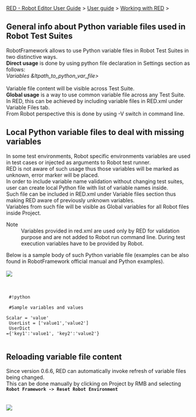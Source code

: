 <html>
<head>
<link href="PLUGINS_ROOT/org.robotframework.ide.eclipse.main.plugin.doc.user/help/style.css" rel="stylesheet" type="text/css"/>
</head>
<body>
<a href="..\..\index.html">RED - Robot Editor User Guide</a> &gt; <a href="..\user_guide.html">User guide</a> &gt; <a href="..\working_with_RED.html">Working with RED</a> &gt; 
<h2>General info about Python variable files used in Robot Test Suites</h2>
RobotFramework allows to use Python variable files in Robot Test Suites in two distinctive ways.<br/>
<b>Direct usage</b> is done by using python file declaration in Settings section as follows:<br/>
<i>Variables  &amp;ltpath_to_python_var_file&gt;</i><br/><br/>
Variable file content will be visible across Test Suite.<br/>
<b>Global usage</b> is a way to use common variable file across any Test Suite.<br/>
In RED, this can be achieved by including variable files in RED.xml under Variable Files tab. <br/>
From Robot perspective this is done by using -V switch in command line.<br/>
<h2>Local Python variable files to deal with missing variables</h2>
In some test environments, Robot specific environments variables are used in test cases or injected as arguments to Robot test runner. <br/>
RED is not aware of such usage thus those variables will be marked as unknown, error marker will be placed.<br/>
In order to include variable name validation without changing test suites, user can create local Python file with list of variable names inside.<br/>
Such file can be included in RED.xml under Variable files section thus making RED aware of previously unknown variables. <br/>
Variables from such file will be visible as Global variables for all Robot files inside Project.<br/>
<dl class="note">
<dt>Note</dt>
<dd>Variables provided in red.xml are used only by RED for validation purpose and are not added to Robot run command line.
    During test execution variables have to be provided by Robot.</dd>
</dl>

Below is a sample body of such Python variable file (examples can be also found in RobotFramework official manual and Python examples). 
<br/><br/><img src="images/var_files_red_xml.gif"/> <br/><br/>
<br/>
<code><br/>
#!python <br/>
<br/>
#Sample variables and values<br/>
Scalar = 'value'<br/>
UserList = ['value1','value2']<br/>
UserDict ={'key1':'value1', 'key2':'value2'}<br/>
</code>
<br/>
<h2>Reloading variable file content</h2>
Since version 0.6.6, RED can automatically invoke refresh of variable files being changed.<br/>
This can be done manually by clicking on Project by RMB and selecting <b><code>Robot Framework -&gt; Reset Robot Environment</code></b> <br/>
<br/><br/><img src="images/reset_robot_env.gif"/> <br/><br/>
</body>
</html>